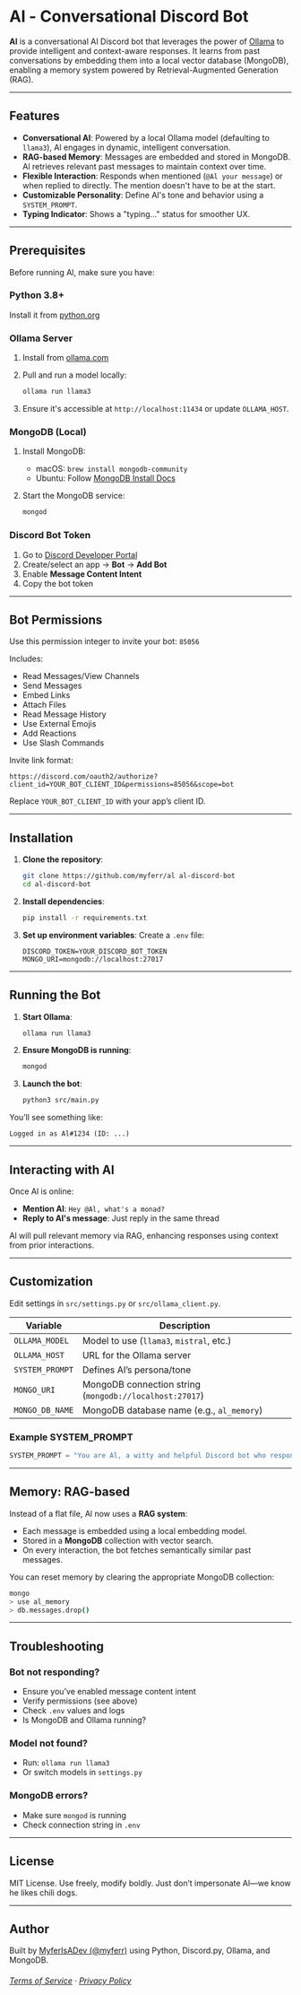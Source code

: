 # Al - Conversational Discord Bot

**Al** is a conversational AI Discord bot that leverages the power of [Ollama](https://ollama.com) to provide intelligent and context-aware responses. It learns from past conversations by embedding them into a local vector database (MongoDB), enabling a memory system powered by Retrieval-Augmented Generation (RAG).

---

## Features

* **Conversational AI**: Powered by a local Ollama model (defaulting to `llama3`), Al engages in dynamic, intelligent conversation.
* **RAG-based Memory**: Messages are embedded and stored in MongoDB. Al retrieves relevant past messages to maintain context over time.
* **Flexible Interaction**: Responds when mentioned (`@Al your message`) or when replied to directly. The mention doesn't have to be at the start.
* **Customizable Personality**: Define Al's tone and behavior using a `SYSTEM_PROMPT`.
* **Typing Indicator**: Shows a "typing..." status for smoother UX.

---

## Prerequisites

Before running Al, make sure you have:

### Python 3.8+

Install it from [python.org](https://www.python.org/downloads/)

### Ollama Server

1. Install from [ollama.com](https://ollama.com)

2. Pull and run a model locally:

   ```bash
   ollama run llama3
   ```

3. Ensure it's accessible at `http://localhost:11434` or update `OLLAMA_HOST`.

### MongoDB (Local)

1. Install MongoDB:

   * macOS: `brew install mongodb-community`
   * Ubuntu: Follow [MongoDB Install Docs](https://www.mongodb.com/docs/manual/installation/)
2. Start the MongoDB service:

   ```bash
   mongod
   ```

### Discord Bot Token

1. Go to [Discord Developer Portal](https://discord.com/developers/applications)
2. Create/select an app → **Bot** → **Add Bot**
3. Enable **Message Content Intent**
4. Copy the bot token

---

## Bot Permissions

Use this permission integer to invite your bot: `85056`

Includes:

* Read Messages/View Channels
* Send Messages
* Embed Links
* Attach Files
* Read Message History
* Use External Emojis
* Add Reactions
* Use Slash Commands

Invite link format:

```
https://discord.com/oauth2/authorize?client_id=YOUR_BOT_CLIENT_ID&permissions=85056&scope=bot
```

Replace `YOUR_BOT_CLIENT_ID` with your app’s client ID.

---

## Installation

1. **Clone the repository**:

   ```bash
   git clone https://github.com/myferr/al al-discord-bot
   cd al-discord-bot
   ```

2. **Install dependencies**:

   ```bash
   pip install -r requirements.txt
   ```

3. **Set up environment variables**:
   Create a `.env` file:

   ```env
   DISCORD_TOKEN=YOUR_DISCORD_BOT_TOKEN
   MONGO_URI=mongodb://localhost:27017
   ```

---

## Running the Bot

1. **Start Ollama**:

   ```bash
   ollama run llama3
   ```

2. **Ensure MongoDB is running**:

   ```bash
   mongod
   ```

3. **Launch the bot**:

   ```bash
   python3 src/main.py
   ```

You’ll see something like:

```
Logged in as Al#1234 (ID: ...)
```

---

## Interacting with Al

Once Al is online:

* **Mention Al**: `Hey @Al, what's a monad?`
* **Reply to Al's message**: Just reply in the same thread

Al will pull relevant memory via RAG, enhancing responses using context from prior interactions.

---

## Customization

Edit settings in `src/settings.py` or `src/ollama_client.py`.

| Variable        | Description                                             |
| --------------- | ------------------------------------------------------- |
| `OLLAMA_MODEL`  | Model to use (`llama3`, `mistral`, etc.)                |
| `OLLAMA_HOST`   | URL for the Ollama server                               |
| `SYSTEM_PROMPT` | Defines Al’s persona/tone                               |
| `MONGO_URI`     | MongoDB connection string (`mongodb://localhost:27017`) |
| `MONGO_DB_NAME` | MongoDB database name (e.g., `al_memory`)               |

### Example SYSTEM\_PROMPT

```python
SYSTEM_PROMPT = "You are Al, a witty and helpful Discord bot who responds concisely but helpfully."
```

---

## Memory: RAG-based

Instead of a flat file, Al now uses a **RAG system**:

* Each message is embedded using a local embedding model.
* Stored in a **MongoDB** collection with vector search.
* On every interaction, the bot fetches semantically similar past messages.

You can reset memory by clearing the appropriate MongoDB collection:

```bash
mongo
> use al_memory
> db.messages.drop()
```

---

## Troubleshooting

### Bot not responding?

* Ensure you’ve enabled message content intent
* Verify permissions (see above)
* Check `.env` values and logs
* Is MongoDB and Ollama running?

### Model not found?

* Run: `ollama run llama3`
* Or switch models in `settings.py`

### MongoDB errors?

* Make sure `mongod` is running
* Check connection string in `.env`

---

## License

MIT License. Use freely, modify boldly. Just don’t impersonate Al—we know he likes chili dogs.

---

## Author

Built by [MyferIsADev (@myferr)](https://github.com/myferr) using Python, Discord.py, Ollama, and MongoDB.

###### [Terms of Service](https://al-bot-docs.vercel.app/terms.html) · [Privacy Policy](https://al-bot-docs.vercel.app/privacy.html)

